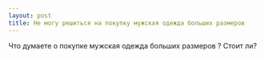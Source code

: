 ```yaml
---
layout: post 
title: Не могу решиться на покупку мужская одежда больших размеров 
--- 
```

Что думаете о покупке мужская одежда больших размеров ? Стоит ли?